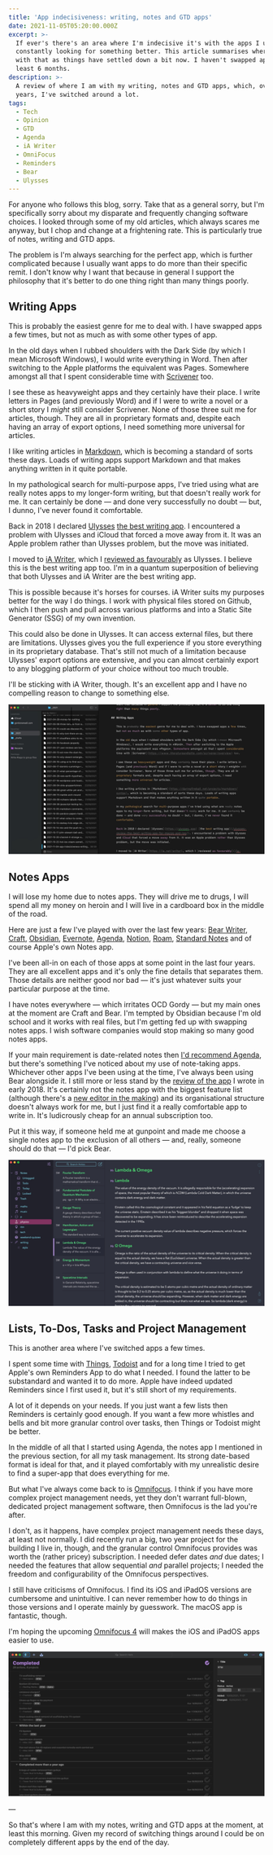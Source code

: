 ```yaml
---
title: 'App indecisiveness: writing, notes and GTD apps'
date: 2021-11-05T05:20:00.000Z
excerpt: >-
  If ever's there's an area where I'm indecisive it's with the apps I use. I'm
  constantly looking for something better. This article summarises where I am
  with that as things have settled down a bit now. I haven't swapped apps for at
  least 6 months.
description: >-
  A review of where I am with my writing, notes and GTD apps, which, over the
  years, I've switched around a lot.
tags:
  - Tech
  - Opinion
  - GTD
  - Agenda
  - iA Writer
  - OmniFocus
  - Reminders
  - Bear
  - Ulysses
---
```

For anyone who follows this blog, sorry. Take that as a general sorry, but I'm specifically sorry about my disparate and frequently changing software choices. I looked through some of my old articles, which always scares me anyway, but I chop and change at a frightening rate. This is particularly true of notes, writing and GTD apps.

The problem is I'm always searching for the perfect app, which is further complicated because I usually want apps to do more than their specific remit. I don't know why I want that because in general I support the philosophy that it's better to do one thing right than many things poorly.

## Writing Apps

This is probably the easiest genre for me to deal with. I have swapped apps a few times, but not as much as with some other types of app.

In the old days when I rubbed shoulders with the Dark Side (by which I mean Microsoft Windows), I would write everything in Word. Then after switching to the Apple platforms the equivalent was Pages. Somewhere amongst all that I spent considerable time with [Scrivener](https://www.literatureandlatte.com/scrivener/overview) too.

I see these as heavyweight apps and they certainly have their place. I write letters in Pages (and previously Word) and if I were to write a novel or a short story I *might* still consider Scrivener. None of those three suit me for articles, though. They are all in proprietary formats and, despite each having an array of export options, I need something more universal for articles.

I like writing articles in [Markdown](https://daringfireball.net/projects/markdown/syntax), which is becoming a standard of sorts these days. Loads of writing apps support Markdown and that makes anything written in it quite portable.

In my pathological search for multi-purpose apps, I've tried using what are really notes apps to my longer-form writing, but that doesn't really work for me. It can certainly be done — and done very successfully no doubt — but, I dunno, I've never found it comfortable.

Back in 2018 I declared [Ulysses](https://ulysses.app) [the best writing app](/ulysses-review-the-best-writing-app-for-macos-and-ios/). I encountered a problem with Ulysses and iCloud that forced a move away from it. It was an Apple problem rather than Ulysses problem, but the move was initiated.

I moved to [iA Writer](https://ia.net/writer), which I [reviewed as favourably](/ia-writer-review-and-changing-my-workflow/) as Ulysses. I believe this is the best writing app too. I'm in a quantum superposition of believing that both Ulysses and iA Writer are the best writing app.

This is possible because it's horses for courses. iA Writer suits my purposes better for the way I do things. I work with physical files stored on Github, which I then push and pull across various platforms and into a Static Site Generator (SSG) of my own invention.

This could also be done in Ulysses. It can access external files, but there are limitations. Ulysses gives you the full experience if you store everything in its proprietary database. That's still not much of a limitation because Ulysses' export options are extensive, and you can almost certainly export to any blogging platform of your choice without too much trouble.

I'll be sticking with iA Writer, though. It's an excellent app and I have no compelling reason to change to something else.

![iA Writer screenshot](/assets/images/posts/2021/11/2021-11-05-ia-writer-ss.jpeg "caption=iA Writer|@itemprop=image")


## Notes Apps

I will lose my home due to notes apps. They will drive me to drugs, I will spend all my money on heroin and I will live in a cardboard box in the middle of the road.

Here are just a few I've played with over the last few years: [Bear Writer](https://bear.app), [Craft](https://www.craft.do), [Obsidian](https://obsidian.md), [Evernote](https://evernote.com), [Agenda](https://agenda.com), [Notion](https://www.notion.so), [Roam](https://roamresearch.com), [Standard Notes](https://standardnotes.com) and of course Apple's own Notes app.

I've been all-in on each of those apps at some point in the last four years. They are all excellent apps and it's only the fine details that separates them. Those details are neither good nor bad — it's just whatever suits your particular purpose at the time.

I have notes everywhere — which irritates OCD Gordy — but my main ones at the moment are Craft and Bear. I'm tempted by Obsidian because I'm old school and it works with real files, but I'm getting fed up with swapping notes apps. I wish software companies would stop making so many good notes apps.

If your main requirement is date-related notes then [I'd recommend Agenda](/agenda-app-review-the-golden-goose/), but there's something I've noticed about my use of note-taking apps. Whichever other apps I've been using at the time, I've always been using Bear alongside it. I still more or less stand by the [review of the app](/bear-writer-review-a-gorgeous-notes-app/) I wrote in early 2018. It's certainly not the notes app with the biggest feature list (although there's a [new editor in the making](https://bear.app/panda/)) and its organisational structure doesn't always work for me, but I just find it a really comfortable app to write in. It's ludicrously cheap for an annual subscription too.

Put it this way, if someone held me at gunpoint and made me choose a single notes app to the exclusion of all others — and, really, someone should do that — I'd pick Bear.

![Bear Writer screenshot](/assets/images/posts/2021/11/2021-11-05-bear-ss.jpeg "caption=Bear Writer|@itemprop=image")


## Lists, To-Dos, Tasks and Project Management

This is another area where I've switched apps a few times.

I spent some time with [Things](https://culturedcode.com/things/), [Todoist](https://todoist.com) and for a long time I tried to get Apple's own Reminders App to do what I needed. I found the latter to be substandard and wanted it to do more. Apple have indeed updated Reminders since I first used it, but it's still short of my requirements.

A lot of it depends on your needs. If you just want a few lists then Reminders is certainly good enough. If you want a few more whistles and bells and bit more granular control over tasks, then Things or Todoist might be better.

In the middle of all that I started using Agenda, the notes app I mentioned in the previous section, for all my task management. Its strong date-based format is ideal for that, and it played comfortably with my unrealistic desire to find a super-app that does everything for me. 

But what I've always come back to is [Omnifocus](https://www.omnigroup.com/omnifocus/). I think if you have more complex project management needs, yet they don't warrant full-blown, dedicated project management software, then Omnifocus is the lad you're after.

I don't, as it happens, have complex project management needs these days, at least not normally. I did recently run a big, two year project for the building I live in, though, and the granular control Omnifocus provides was worth the (rather pricey) subscription. I needed defer dates *and* due dates; I needed the features that allow sequential *and* parallel projects; I needed the freedom and configurability of the Omnifocus perspectives.

I still have criticisms of Omnifocus. I find its iOS and iPadOS versions are cumbersome and unintuitive. I can never remember how to do things in those versions and I operate mainly by guesswork. The macOS app is fantastic, though. 

I'm hoping the upcoming [Omnifocus 4](https://www.omnigroup.com/blog/omnifocus-4-first-look-invitation-to-help-test) will makes the iOS and iPadOS apps easier to use.

![Omnifocus screenshot](/assets/images/posts/2021/11/2021-11-05-omnifocus-ss.jpeg "caption=Omnifocus|@itemprop=image")

—

So that's where I am with my notes, writing and GTD apps at the moment, at least this morning. Given my record of switching things around I could be on completely different apps by the end of the day. 

